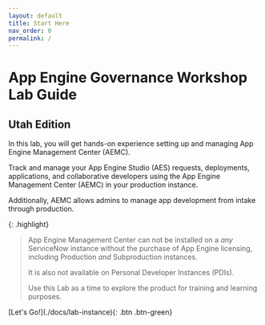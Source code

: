 ```yaml
---
layout: default
title: Start Here
nav_order: 0
permalink: /
---
```


# App Engine Governance Workshop Lab Guide

## Utah Edition

In this lab, you will get hands-on experience setting up and managing App Engine Management Center (AEMC).

Track and manage your App Engine Studio (AES) requests, deployments, applications, and collaborative developers using the App Engine Management Center (AEMC) in your production instance. 

Additionally, AEMC allows admins to manage app development from intake through production.

{: .highlight}
> App Engine Management Center can not be installed on a *any* ServiceNow instance without the purchase of App Engine licensing, including Production *and* Subproduction instances.
>
> It is also not available on Personal Developer Instances (PDIs).
>
> Use this Lab as a time to explore the product for training and learning purposes. 

<span class="fs-6">
[Let's Go!](./docs/lab-instance){: .btn .btn-green}
</span>